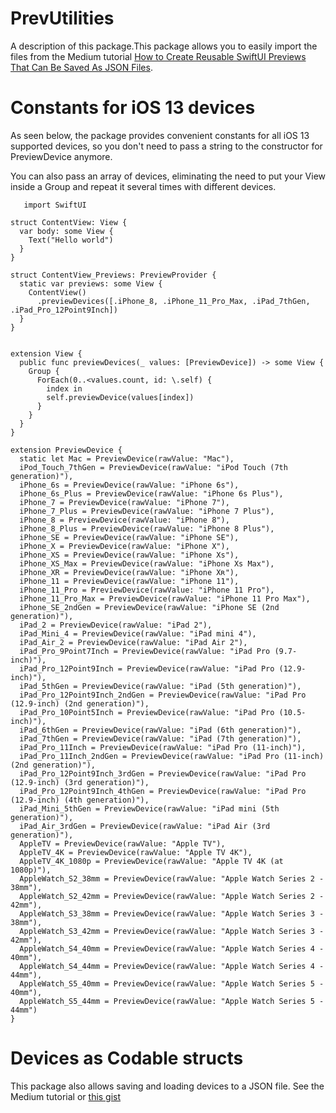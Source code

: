 # PrevUtilities

A description of this package.This package allows you to easily import the files from the Medium tutorial [How to Create Reusable SwiftUI Previews That Can Be Saved As JSON Files](https://medium.com/better-programming/how-to-create-reusable-swiftui-previews-that-can-be-saved-as-json-files-2ca7b42c9ac6). 

# Constants for iOS 13 devices
As seen below, the package provides convenient constants for all iOS 13 supported devices, so you don't need to pass a string to the constructor for PreviewDevice anymore.

You can also pass an array of devices, eliminating the need to put your View inside a Group and repeat it several times with different devices.

       import SwiftUI
    
    struct ContentView: View {
      var body: some View {
        Text("Hello world")
      }
    }
    
    struct ContentView_Previews: PreviewProvider {
      static var previews: some View {
        ContentView()
          .previewDevices([.iPhone_8, .iPhone_11_Pro_Max, .iPad_7thGen, .iPad_Pro_12Point9Inch])
      }
    }
    
    
    extension View {
      public func previewDevices(_ values: [PreviewDevice]) -> some View {
        Group {
          ForEach(0..<values.count, id: \.self) {
            index in
            self.previewDevice(values[index])
          }
        }
      }
    }
    
    extension PreviewDevice {
      static let Mac = PreviewDevice(rawValue: "Mac"),
      iPod_Touch_7thGen = PreviewDevice(rawValue: "iPod Touch (7th generation)"),
      iPhone_6s = PreviewDevice(rawValue: "iPhone 6s"),
      iPhone_6s_Plus = PreviewDevice(rawValue: "iPhone 6s Plus"),
      iPhone_7 = PreviewDevice(rawValue: "iPhone 7"),
      iPhone_7_Plus = PreviewDevice(rawValue: "iPhone 7 Plus"),
      iPhone_8 = PreviewDevice(rawValue: "iPhone 8"),
      iPhone_8_Plus = PreviewDevice(rawValue: "iPhone 8 Plus"),
      iPhone_SE = PreviewDevice(rawValue: "iPhone SE"),
      iPhone_X = PreviewDevice(rawValue: "iPhone X"),
      iPhone_XS = PreviewDevice(rawValue: "iPhone Xs"),
      iPhone_XS_Max = PreviewDevice(rawValue: "iPhone Xs Max"),
      iPhone_XR = PreviewDevice(rawValue: "iPhone Xʀ"),
      iPhone_11 = PreviewDevice(rawValue: "iPhone 11"),
      iPhone_11_Pro = PreviewDevice(rawValue: "iPhone 11 Pro"),
      iPhone_11_Pro_Max = PreviewDevice(rawValue: "iPhone 11 Pro Max"),
      iPhone_SE_2ndGen = PreviewDevice(rawValue: "iPhone SE (2nd generation)"),
      iPad_2 = PreviewDevice(rawValue: "iPad 2"),
      iPad_Mini_4 = PreviewDevice(rawValue: "iPad mini 4"),
      iPad_Air_2 = PreviewDevice(rawValue: "iPad Air 2"),
      iPad_Pro_9Point7Inch = PreviewDevice(rawValue: "iPad Pro (9.7-inch)"),
      iPad_Pro_12Point9Inch = PreviewDevice(rawValue: "iPad Pro (12.9-inch)"),
      iPad_5thGen = PreviewDevice(rawValue: "iPad (5th generation)"),
      iPad_Pro_12Point9Inch_2ndGen = PreviewDevice(rawValue: "iPad Pro (12.9-inch) (2nd generation)"),
      iPad_Pro_10Point5Inch = PreviewDevice(rawValue: "iPad Pro (10.5-inch)"),
      iPad_6thGen = PreviewDevice(rawValue: "iPad (6th generation)"),
      iPad_7thGen = PreviewDevice(rawValue: "iPad (7th generation)"),
      iPad_Pro_11Inch = PreviewDevice(rawValue: "iPad Pro (11-inch)"),
      iPad_Pro_11Inch_2ndGen = PreviewDevice(rawValue: "iPad Pro (11-inch) (2nd generation)"),
      iPad_Pro_12Point9Inch_3rdGen = PreviewDevice(rawValue: "iPad Pro (12.9-inch) (3rd generation)"),
      iPad_Pro_12Point9Inch_4thGen = PreviewDevice(rawValue: "iPad Pro (12.9-inch) (4th generation)"),
      iPad_Mini_5thGen = PreviewDevice(rawValue: "iPad mini (5th generation)"),
      iPad_Air_3rdGen = PreviewDevice(rawValue: "iPad Air (3rd generation)"),
      AppleTV = PreviewDevice(rawValue: "Apple TV"),
      AppleTV_4K = PreviewDevice(rawValue: "Apple TV 4K"),
      AppleTV_4K_1080p = PreviewDevice(rawValue: "Apple TV 4K (at 1080p)"),
      AppleWatch_S2_38mm = PreviewDevice(rawValue: "Apple Watch Series 2 - 38mm"),
      AppleWatch_S2_42mm = PreviewDevice(rawValue: "Apple Watch Series 2 - 42mm"),
      AppleWatch_S3_38mm = PreviewDevice(rawValue: "Apple Watch Series 3 - 38mm"),
      AppleWatch_S3_42mm = PreviewDevice(rawValue: "Apple Watch Series 3 - 42mm"),
      AppleWatch_S4_40mm = PreviewDevice(rawValue: "Apple Watch Series 4 - 40mm"),
      AppleWatch_S4_44mm = PreviewDevice(rawValue: "Apple Watch Series 4 - 44mm"),
      AppleWatch_S5_40mm = PreviewDevice(rawValue: "Apple Watch Series 5 - 40mm"),
      AppleWatch_S5_44mm = PreviewDevice(rawValue: "Apple Watch Series 5 - 44mm")
    }
# Devices as Codable structs 
This package also allows saving and loading devices to a JSON file.
See the Medium tutorial or [this gist](https://gist.github.com/sturdysturge/b14aa1ed5e85d5ab45d56357293d77bd) 
<!--stackedit_data:
eyJoaXN0b3J5IjpbLTgwNDcyMDM4MywxODkwOTY3MjcxXX0=
-->